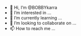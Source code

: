 - 👋 Hi, I’m @BOBBYkarra
- 👀 I’m interested in ...
- 🌱 I’m currently learning ...
- 💞️ I’m looking to collaborate on ...
- 📫 How to reach me ...

<!---
BOBBYkarra/BOBBYkarra is a ✨ special ✨ repository because its `README.md` (this file) appears on your GitHub profile.
You can click the Preview link to take a look at your changes.
--->
